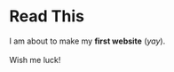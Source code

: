 <h1>Read This</h1> 
I am about to make my <strong>first website</strong> (<em>yay</em>). <br> <br>
Wish me luck!
